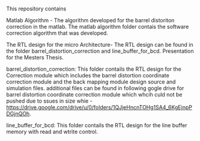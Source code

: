 This repository contains 

Matlab Algorithm - The algorithm developed for the barrel distoriton correction in the matlab. The matlab algorithm folder contais the software correction algorithm that was developed.

The RTL design for the micro Architecture- The RTL design can be found in the folder barrel_distortion_correction and line_buffer_for_bcd. 
Presentation for the Mesters Thesis. 

barrel_distortion_correction: This folder contails the RTL design for the Correction module which includes the barrel distortion coordinate correction module and the back mapping module design source and simulation files. additional files can be found in following gogle drive for barrel distortion coordinate correction module which whcih culd not be pushed due to ssues in size whie - https://drive.google.com/drive/u/0/folders/1QJjeHncnTOHg1SA4_6KgEjnpPDGjnQOh.

line_buffer_for_bcd: This folder contails the RTL design for the line buffer memory with read and wtrite control. 

